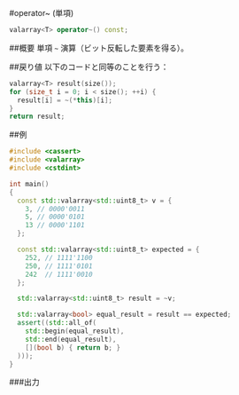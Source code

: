 #operator~ (単項)
```cpp
valarray<T> operator~() const;
```

##概要
単項 `~` 演算（ビット反転した要素を得る）。


##戻り値
以下のコードと同等のことを行う：

```cpp
valarray<T> result(size());
for (size_t i = 0; i < size(); ++i) {
  result[i] = ~(*this)[i];
}
return result;
```


##例
```cpp
#include <cassert>
#include <valarray>
#include <cstdint>

int main()
{
  const std::valarray<std::uint8_t> v = {
    3, // 0000'0011
    5, // 0000'0101
    13 // 0000'1101
  };

  const std::valarray<std::uint8_t> expected = {
    252, // 1111'1100
    250, // 1111'0101
    242  // 1111'0010
  };

  std::valarray<std::uint8_t> result = ~v;

  std::valarray<bool> equal_result = result == expected;
  assert((std::all_of(
    std::begin(equal_result),
    std::end(equal_result),
    [](bool b) { return b; }
  )));
}
```

###出力
```
```


